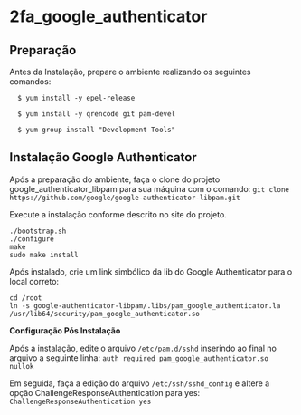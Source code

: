 # 2fa_google_authenticator

## Preparação

Antes da Instalação, prepare o ambiente realizando os seguintes comandos:

```
  $ yum install -y epel-release
  
  $ yum install -y qrencode git pam-devel
  
  $ yum group install "Development Tools"
```

## Instalação Google Authenticator

Após a preparação do ambiente, faça o clone do projeto google_authenticator_libpam para sua máquina com o comando:
`git clone https://github.com/google/google-authenticator-libpam.git`

Execute a instalação conforme descrito no site do projeto.
```shell
./bootstrap.sh
./configure
make
sudo make install
```

Após instalado, crie um link simbólico da lib do Google Authenticator para o local correto:

```
cd /root
ln -s google-authenticator-libpam/.libs/pam_google_authenticator.la /usr/lib64/security/pam_google_authenticator.so
```

**Configuração Pós Instalação**

Após a instalação, edite o arquivo `/etc/pam.d/sshd` inserindo ao final no arquivo a seguinte linha: 
`auth required pam_google_authenticator.so nullok`

Em seguida, faça a edição do arquivo `/etc/ssh/sshd_config` e altere a opção ChallengeResponseAuthentication para yes:
`ChallengeResponseAuthentication yes`
